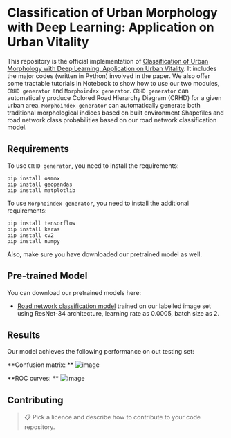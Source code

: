 
# Classification of Urban Morphology with Deep Learning: Application on Urban Vitality

This repository is the official implementation of [Classification of Urban Morphology with Deep Learning: Application on Urban Vitality](https://arxiv.org/abs/2105.09908). It includes the major codes (written in Python) involved in the paper. We also offer some tractable tutorials in Notebook to show how to use our two modules, `CRHD generator` and `Morphoindex generator`. `CRHD generator` can automatically produce Colored Road Hierarchy Diagram (CRHD) for a given urban area. `Morphoindex generator` can automatically generate both traditional morphological indices based on built environment Shapefiles and road network class probabilities based on our road network classification model.

## Requirements

To use `CRHD generator`, you need to install the requirements:

```setup
pip install osmnx
pip install geopandas
pip install matplotlib
```
To use `Morphoindex generator`, you need to install the additional requirements:

```setup
pip install tensorflow
pip install keras
pip install cv2
pip install numpy
```
Also, make sure you have downloaded our pretrained model as well.

## Pre-trained Model

You can download our pretrained models here:

- [Road network classification model](https://drive.google.com/file/d/1N7T9lN4TL5r8EqduZfWv22ROZO4zp_FN/view?usp=sharing) trained on our labelled image set using ResNet-34 architecture, learning rate as 0.0005, batch size as 2. 


## Results

Our model achieves the following performance on out testing set:

**Confusion matrix: **
![image](https://github.com/ualsg/Road-Network-Classification/tree/main/images/confusion_matrix.png)

**ROC curves: **
![image](https://github.com/ualsg/Road-Network-Classification/tree/main/images/roc_curves.png)

## Contributing

>📋  Pick a licence and describe how to contribute to your code repository. 
